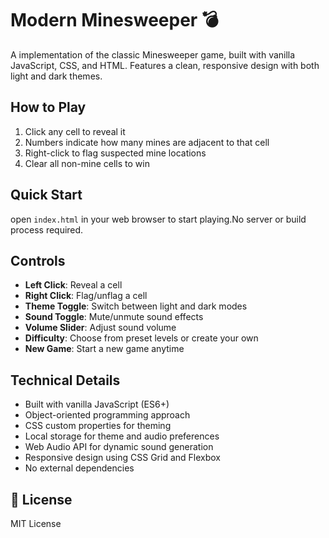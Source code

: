 # Modern Minesweeper 💣

A implementation of the classic Minesweeper game, built with vanilla JavaScript, CSS, and HTML. Features a clean, responsive design with both light and dark themes.


##  How to Play

1. Click any cell to reveal it
2. Numbers indicate how many mines are adjacent to that cell
3. Right-click to flag suspected mine locations
4. Clear all non-mine cells to win

##  Quick Start

 open `index.html` in your web browser to start playing.No server or build process required.

##  Controls

- **Left Click**: Reveal a cell
- **Right Click**: Flag/unflag a cell
- **Theme Toggle**: Switch between light and dark modes
- **Sound Toggle**: Mute/unmute sound effects
- **Volume Slider**: Adjust sound volume
- **Difficulty**: Choose from preset levels or create your own
- **New Game**: Start a new game anytime

##  Technical Details

- Built with vanilla JavaScript (ES6+)
- Object-oriented programming approach
- CSS custom properties for theming
- Local storage for theme and audio preferences
- Web Audio API for dynamic sound generation
- Responsive design using CSS Grid and Flexbox
- No external dependencies


## 📜 License

MIT License
